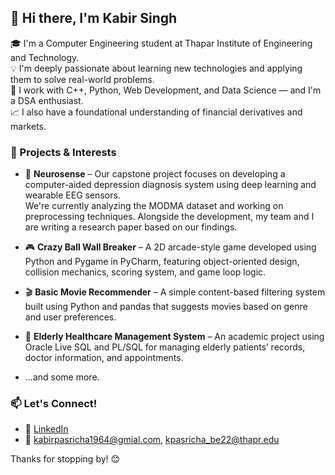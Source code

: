 ## 👋 Hi there, I'm Kabir Singh

🎓 I'm a Computer Engineering student at Thapar Institute of Engineering and Technology.  
💡 I'm deeply passionate about learning new technologies and applying them to solve real-world problems.  
🧠 I work with C++, Python, Web Development, and Data Science — and I'm a DSA enthusiast.  
📈 I also have a foundational understanding of financial derivatives and markets.

### 🔧 Projects & Interests

- 🧠 **Neurosense** – Our capstone project focuses on developing a computer-aided depression diagnosis system using deep learning and wearable EEG sensors.  
  We're currently analyzing the MODMA dataset and working on preprocessing techniques. Alongside the development, my team and I are writing a research paper based on our findings.

- 🎮 **Crazy Ball Wall Breaker** – A 2D arcade-style game developed using Python and Pygame in PyCharm, featuring object-oriented design, collision mechanics, scoring system, and game loop logic.

- 🎬 **Basic Movie Recommender** – A simple content-based filtering system built using Python and pandas that suggests movies based on genre and user preferences.

- 🏥 **Elderly Healthcare Management System** – An academic project using Oracle Live SQL and PL/SQL for managing elderly patients’ records, doctor information, and appointments.

- ...and some more.

### 📫 Let's Connect!
- 💼 [LinkedIn](https://www.linkedin.com/in/kabir-singh-pasricha-0a9547305/)  
- 📧 kabirpasricha1964@gmial.com,  kpasricha_be22@thapr.edu  


Thanks for stopping by! 😊  

